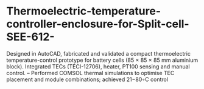 # Thermoelectric-temperature-controller-enclosure-for-Split-cell-SEE-612-
Designed in AutoCAD, fabricated and validated a compact thermoelectric temperature-control prototype for battery cells (85 × 85 × 85 mm aluminium block). Integrated TECs (TECI-12706), heater, PT100 sensing and manual control. – Performed COMSOL thermal simulations to optimise TEC placement and module combinations; achieved 21−80◦C control 
